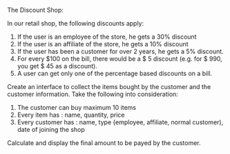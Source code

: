 The Discount Shop:

In our retail shop, the following discounts apply:
1. If the user is an employee of the store, he gets a 30% discount
2. If the user is an affiliate of the store, he gets a 10% discount
3. If the user has been a customer for over 2 years, he gets a 5% discount.
4. For every $100 on the bill, there would be a $ 5 discount (e.g. for $ 990, you get $ 45 as a discount).
5. A user can get only one of the percentage based discounts on a bill.


Create an interface to collect the items bought by the customer and the customer information.
Take the following into consideration:
1. The customer can buy maximum 10 items 
2. Every item has : name, quantity, price
3. Every customer has : name, type {employee, affiliate, normal customer), date of joining the shop

Calculate and display the final amount to be payed by the customer.
